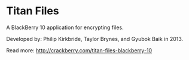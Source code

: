 # Titan Files
A BlackBerry 10 application for encrypting files.

Developed by: Philip Kirkbride, Taylor Brynes, and Gyubok Baik in 2013.

Read more: http://crackberry.com/titan-files-blackberry-10
